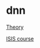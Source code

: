 # dnn

[Theory](https://www.overleaf.com/read/tdffcjgnrhmd)

[ISIS course](https://isis.tu-berlin.de/course/view.php?id=13335)
